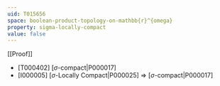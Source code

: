 ```yaml
---
uid: T015656
space: boolean-product-topology-on-mathbb{r}^{omega}
property: sigma-locally-compact
value: false
---
```

[[Proof]]

* [T000402] [$\sigma$-compact|P000017]
* [I000005] [$\sigma$-Locally Compact|P000025] => [$\sigma$-compact|P000017]

